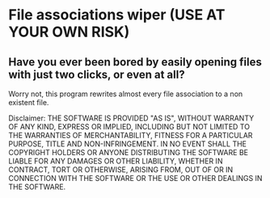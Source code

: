 # File associations wiper (USE AT YOUR OWN RISK)

## Have you ever been bored by easily opening files with just two clicks, or even at all?
Worry not, this program rewrites almost every file association to a non existent file.



Disclaimer: THE SOFTWARE IS PROVIDED "AS IS", WITHOUT WARRANTY OF ANY KIND, EXPRESS OR IMPLIED, INCLUDING BUT NOT LIMITED TO THE WARRANTIES OF MERCHANTABILITY, FITNESS FOR A PARTICULAR PURPOSE, TITLE AND NON-INFRINGEMENT. IN NO EVENT SHALL THE COPYRIGHT HOLDERS OR ANYONE DISTRIBUTING THE SOFTWARE BE LIABLE FOR ANY DAMAGES OR OTHER LIABILITY, WHETHER IN CONTRACT, TORT OR OTHERWISE, ARISING FROM, OUT OF OR IN CONNECTION WITH THE SOFTWARE OR THE USE OR OTHER DEALINGS IN THE SOFTWARE.

